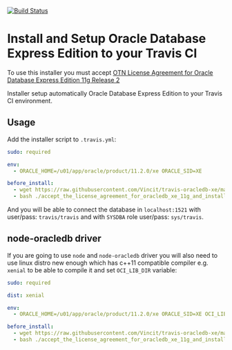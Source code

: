 [![Build Status](https://travis-ci.org/Vincit/travis-oracledb-xe.svg?branch=master)](https://travis-ci.org/Vincit/travis-oracledb-xe)

# Install and Setup Oracle Database Express Edition to your Travis CI

To use this installer you must accept
[OTN License Agreement for Oracle Database Express Edition 11g Release 2](http://www.oracle.com/technetwork/licenses/database-11g-express-license-459621.html)

Installer setup automatically Oracle Database Express Edition to your Travis CI environment.

## Usage

Add the installer script to `.travis.yml`:

```yaml
sudo: required

env:
  - ORACLE_HOME=/u01/app/oracle/product/11.2.0/xe ORACLE_SID=XE

before_install:
  - wget https://raw.githubusercontent.com/Vincit/travis-oracledb-xe/master/accept_the_license_agreement_for_oracledb_xe_11g_and_install.sh
  - bash ./accept_the_license_agreement_for_oracledb_xe_11g_and_install.sh
```

And you will be able to connect the database in `localhost:1521` with user/pass: `travis/travis` and with `SYSDBA` role user/pass: `sys/travis`.

## node-oracledb driver

If you are going to use `node` and `node-oracledb` driver you will also need to use linux distro new enough which has c++11 compatible compiler
e.g. `xenial` to be able to compile it and set `OCI_LIB_DIR` variable:

```yaml
sudo: required

dist: xenial

env:
  - ORACLE_HOME=/u01/app/oracle/product/11.2.0/xe ORACLE_SID=XE OCI_LIB_DIR=/u01/app/oracle/product/11.2.0/xe/lib

before_install:
  - wget https://raw.githubusercontent.com/Vincit/travis-oracledb-xe/master/accept_the_license_agreement_for_oracledb_xe_11g_and_install.sh
  - bash ./accept_the_license_agreement_for_oracledb_xe_11g_and_install.sh
```
